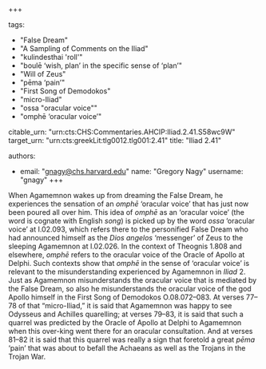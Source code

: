 +++

tags:
- "False Dream"
- "A Sampling of Comments on the Iliad"
- "kulindesthai &#39;roll&#39;"
- "boulē ‘wish, plan’ in the specific sense of ‘plan’"
- "Will of Zeus"
- "pēma ‘pain’"
- "First Song of Demodokos"
- "micro-Iliad"
- "ossa &quot;oracular voice&quot;"
- "omphē ‘oracular voice’"

citable_urn: "urn:cts:CHS:Commentaries.AHCIP:Iliad.2.41.S58wc9W"
target_urn: "urn:cts:greekLit:tlg0012.tlg001:2.41"
title: "Iliad 2.41"

authors:
- email: "gnagy@chs.harvard.edu"
  name: "Gregory Nagy"
  username: "gnagy"
+++

<p>When Agamemnon wakes up from dreaming the False Dream, he experiences the sensation of an <em>omphē</em> ‘oracular voice’ that has just now been poured all over him. This idea of <em>omphē</em> as an ‘oracular voice’ (the word is cognate with English <em>song</em>) is picked up by the word <em>ossa</em> ‘oracular voice’ at I.02.093, which refers there to the personified False Dream who had announced himself as the <em>Dios angelos</em> ‘messenger’ of Zeus to the sleeping Agamemnon at I.02.026. In the context of Theognis 1.808 and elsewhere, <em>omphē</em> refers to the oracular voice of the Oracle of Apollo at Delphi. Such contexts show that <em>omphē</em> in the sense of ‘oracular voice’ is relevant to the misunderstanding experienced by Agamemnon in <em>Iliad</em> 2. Just as Agamemnon misunderstands the oracular voice that is mediated by the False Dream, so also he misunderstands the oracular voice of the god Apollo himself in the First Song of Demodokos O.08.072–083. At verses 77–78 of that “micro-Iliad,” it is said that Agamemnon was happy to see Odysseus and Achilles quarelling; at verses 79–83, it is said that such a quarrel was predicted by the Oracle of Apollo at Delphi to Agamemnon when this over-king went there for an oracular consultation. And at verses 81–82 it is said that this quarrel was really a sign that foretold a great <em>pēma</em> ‘pain’ that was about to befall the Achaeans as well as the Trojans in the Trojan War.  </p>